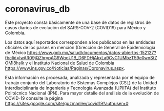 # coronavirus_db
Este proyecto consta básicamente de una base de datos de registros de casos diarios de evolución del SARS-COV-2 (COVID19)
para México y Colombia.

Los datos aquí reportados corresponden a los publicados en las entidades oficiales de los paises en mención (Dirección de
General de Epidemiología de México 
https://www.gob.mx/salud/documentos/datos-abiertos-152127?fbclid=IwAR09jQZhrypAG9WqdU1B_D6FDHjAkxLa9CvC1UMbzT59e0wnStZOMI8hsIk
y el Instituto Nacional de Salud de Colombia https://www.ins.gov.co/Noticias/Paginas/Coronavirus.aspx.

Esta información es procesada, analizada y representada por el equipo de trabajo conjunto del Laboratorio de Sistemas Complejos (CSL) de la Unidad Interdisciplinaria de Ingeniería y Tecnología Avanzada (UPIITA) del Instituto Politécnico Nacional (IPN). Para mayor detalle del análisis de la evolución de COVID-19 consulte la página https://sites.google.com/site/guzmanlev/covid19?authuser=0
